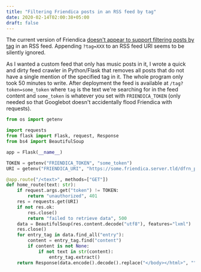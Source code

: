 ```yaml
---
title: "Filtering Friendica posts in an RSS feed by tag"
date: 2020-02-14T02:00:38+05:00
draft: false
---
```


The current version of Friendica [doesn't appear to support filtering posts by
tag](https://libranet.de/display/0b6b25a8-185e-3d67-ae42-cb8788243360) in an RSS
feed. Appending `?tag=XXX` to an RSS feed URI seems to be silently ignored.

As I wanted a custom feed that only has music posts in it, I wrote a quick and
dirty feed crawler in Python/Flask that removes all posts that do not have a
single mention of the specified tag in it. The whole program only took 50
minutes to write. After deployment the feed is available at
`/tag?token=some_token` where `tag` is the text we're searching for in the feed
content and `some_token` is whatever you set with `FRIENDICA_TOKEN` (only needed
so that Googlebot doesn't accidentally flood Friendica with requests).

```py
from os import getenv

import requests
from flask import Flask, request, Response
from bs4 import BeautifulSoup

app = Flask(__name__)

TOKEN = getenv("FRIENDICA_TOKEN", "some_token")
URI = getenv("FRIENDICA_URI", "https://some.friendica.server.tld/dfrn_poll/username")

@app.route("/<text>", methods=["GET"])
def home_route(text: str):
    if request.args.get("token") != TOKEN:
        return "unauthorized", 401
    res = requests.get(URI)
    if not res.ok:
        res.close()
        return "failed to retrieve data", 500
    data = BeautifulSoup(res.content.decode("utf8"), features="lxml")
    res.close()
    for entry_tag in data.find_all("entry"):
        content = entry_tag.find("content")
        if content is not None:
            if not text in str(content):
                entry_tag.extract()
    return Response(data.encode().decode().replace("</body></html>", "").replace("<html><body>", "").encode(), mimetype="application/rss+xml")
```
